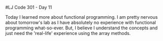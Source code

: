 #LJ Code 301 - Day 11

Today I learned more about functional programming. I am pretty nervous about tomorrow's lab as I have absolutely no experience with functional programming what-so-ever. But, I believe I understand the concepts and just need the 'real-life' experience using the array methods.
